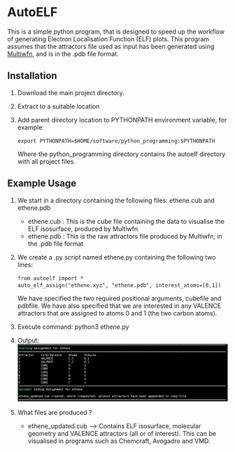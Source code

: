 # AutoELF

This is a simple python program, that is designed to speed up the workflow of generating Electron Localisation Function (ELF) plots. This program assumes that the attractors file used as input has been generated using [Multiwfn](http://sobereva.com/multiwfn/), and is in the .pdb file format. 

## Installation

1. Download the main project directory.

2. Extract to a suitable location

3. Add parent directory location to PYTHONPATH environment variable, for example:
    ```
    export PYTHONPATH=$HOME/software/python_programming:$PYTHONPATH
    ```
    Where the python_programming directory contains the autoelf directory with all project files.

## Example Usage

1. We start in a directory containing the following files: ethene.cub and ethene.pdb
    - ethene.cub : This is the cube file containing the data to visualise the ELF isosurface, produced by Multiwfn
    - ethene.pdb : This is the raw attractors file produced by Multiwfn, in the .pdb file format

2. We create a .py script named ethene.py containing the following two lines:
    ```
    from autoelf import *
    auto_elf_assign("ethene.xyz", "ethene.pdb", interest_atoms=[0,1])
    ``` 
    We have specified the two required positional arguments, cubefile and pdbfile. We have also specified that we are interested in any VALENCE attractors that are assigned to atoms 0 and 1 (the two carbon atoms).

3. Execute command: python3 ethene.py

4. Output:
    ![ethene_example](ethene_example.PNG) 

5. What files are produced ?
    - ethene_updated.cub --> Contains ELF isosurface, molecular geometry and VALENCE attractors (all or of interest). This can be visualised in programs such as Chemcraft, Avogadro and VMD.
